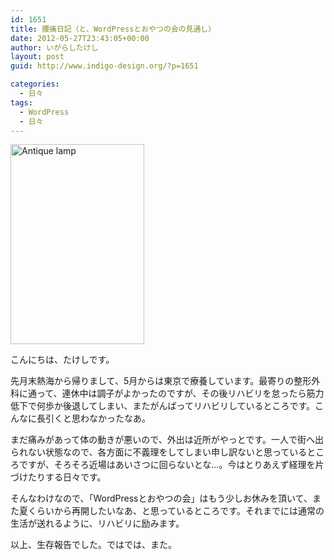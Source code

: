 ```yaml
---
id: 1651
title: 腰痛日記（と、WordPressとおやつの会の見通し）
date: 2012-05-27T23:43:05+00:00
author: いがらしたけし
layout: post
guid: http://www.indigo-design.org/?p=1651

categories:
  - 日々
tags:
  - WordPress
  - 日々
---
```

[<img src="http://farm8.staticflickr.com/7066/6841517272_7cb536c164_n.jpg" width="214" height="320" alt="Antique lamp" />](http://www.flickr.com/photos/takeshi81/6841517272/ "Antique lamp by Takeshi+81, on Flickr")

こんにちは、たけしです。

先月末熱海から帰りまして、5月からは東京で療養しています。最寄りの整形外科に通って、連休中は調子がよかったのですが、その後リハビリを怠ったら筋力低下で何歩か後退してしまい、またがんばってリハビリしているところです。こんなに長引くと思わなかったなあ。

まだ痛みがあって体の動きが悪いので、外出は近所がやっとです。一人で街へ出られない状態なので、各方面に不義理をしてしまい申し訳ないと思っているところですが、そろそろ近場はあいさつに回らないとな…。今はとりあえず経理を片づけたりする日々です。

そんなわけなので、「WordPressとおやつの会」はもう少しお休みを頂いて、また夏くらいから再開したいなあ、と思っているところです。それまでには通常の生活が送れるように、リハビリに励みます。

以上、生存報告でした。ではでは、また。
